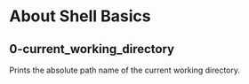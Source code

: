# About Shell Basics

## 0-current_working_directory

Prints the absolute path name of the current working directory.
